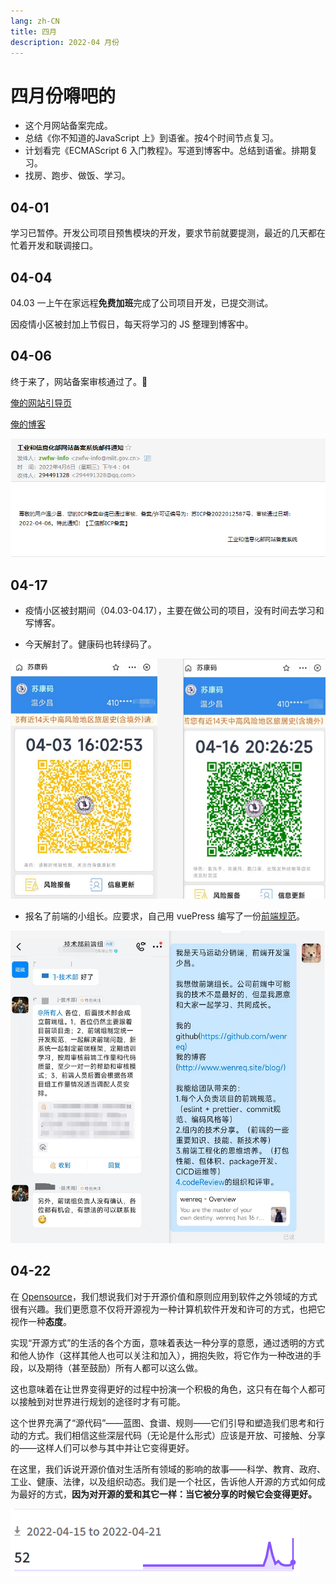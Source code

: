 ```yaml
---
lang: zh-CN
title: 四月
description: 2022-04 月份
---
```


# 四月份嘚吧的

- 这个月网站备案完成。
- 总结《你不知道的JavaScript 上》到语雀。按4个时间节点复习。
- 计划看完《ECMAScript 6 入门教程》。写道到博客中。总结到语雀。排期复习。
- 找房、跑步、做饭、学习。

## 04-01

学习已暂停。开发公司项目预售模块的开发，要求节前就要提测，最近的几天都在忙着开发和联调接口。

## 04-04

04.03 一上午在家远程**免费加班**完成了公司项目开发，已提交测试。

因疫情小区被封加上节假日，每天将学习的 JS 整理到博客中。

## 04-06

终于来了，网站备案审核通过了。🌈

[俺的网站引导页](http://www.wenreq.site/)

[俺的博客](http://www.wenreq.site/blog/)

![工信部邮件](./static/工信部.png)

## 04-17

- 疫情小区被封期间（04.03-04.17），主要在做公司的项目，没有时间去学习和写博客。

- 今天解封了。健康码也转绿码了。

![healthCode](./static/healthCode.png)

- 报名了前端的小组长。应要求，自己用 vuePress 编写了一份[前端规范](../../standardDoc/index.md)。

![groupInfo](./static/principalMerge.png)

## 04-22

在 [Opensource](http://Opensource.com)，我们想说我们对于开源价值和原则应用到软件之外领域的方式很有兴趣。我们更愿意不仅将开源视为一种计算机软件开发和许可的方式，也把它视作一种**态度**。

实现“开源方式”的生活的各个方面，意味着表达一种分享的意愿，通过透明的方式和他人协作（这样其他人也可以关注和加入），拥抱失败，将它作为一种改进的手段，以及期待（甚至鼓励）所有人都可以这么做。

这也意味着在让世界变得更好的过程中扮演一个积极的角色，这只有在每个人都可以接触到对世界进行规划的途径时才有可能。

这个世界充满了“源代码”——蓝图、食谱、规则——它们引导和塑造我们思考和行动的方式。我们相信这些深层代码（无论是什么形式）应该是开放、可接触、分享的——这样人们可以参与其中并让它变得更好。

在这里，我们诉说开源价值对生活所有领域的影响的故事——科学、教育、政府、工业、健康、法律，以及组织动态。我们是一个社区，告诉他人开源的方式如何成为最好的方式，**因为对开源的爱和其它一样：当它被分享的时候它会变得更好。**

![OPEN](./static/OPEN.png)
